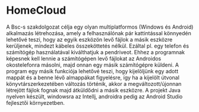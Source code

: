 # HomeCloud 
A Bsc-s szakdolgozat célja egy olyan multiplatformos (Windows és Android) alkalmazás létrehozása, amely a felhasználónak pár kattintással könnyedén lehetővé teszi, hogy az egyik eszközön levő fájlok a másik eszközre kerüljenek, mindezt kábeles összeköttetés nélkül. Ezáltal pl. egy telefon és számítógép használatával kiválthatjuk a pendriveot. Ehhez a programnak képesnek kell lennie a számítógépen levő fájlokat az Androidos okostelefonra másolni, majd onnan egy másik számítógépre küldeni. A program egy másik funkciója lehetővé teszi, hogy kijelöljünk egy adott mappát és a benne lévő almappákat figyelésre, így ha a kijelölt útvonal könyvtárszerkezetében változás történik, akkor a megváltozott/újonnan létrejött fájlok fognak majd átküldődni a másik eszközre. A projekt Java nyelven készült, windowsra az IntelIj, androidra pedig az Android Studio fejlesztői környezetben.
